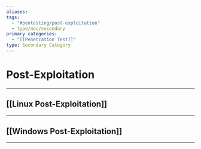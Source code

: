```yaml
---
aliases:
tags:
  - "#pentesting/post-exploitation"
  - type/moc/secondary
primary categories:
  - "[[Penetration Test]]"
type: Secondary Category
---
```

# Post-Exploitation

***

## [[Linux Post-Exploitation]]


***

## [[Windows Post-Exploitation]]


***

